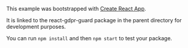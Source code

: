 This example was bootstrapped with [Create React App](https://github.com/facebook/create-react-app).

It is linked to the react-gdpr-guard package in the parent directory for development purposes.

You can run `npm install` and then `npm start` to test your package.
